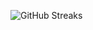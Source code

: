![GitHub Streaks](https://github-streaks-mqc9.onrender.com/streak/happilli/image?theme=midnight&cache_bust=1742884976)
